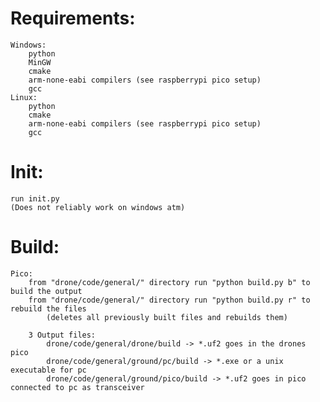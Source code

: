 # Requirements:
    Windows:
        python
        MinGW
        cmake
        arm-none-eabi compilers (see raspberrypi pico setup)
        gcc
    Linux:
        python
        cmake
        arm-none-eabi compilers (see raspberrypi pico setup)
        gcc

# Init:
    run init.py
    (Does not reliably work on windows atm)

# Build:
    Pico:
        from "drone/code/general/" directory run "python build.py b" to build the output
        from "drone/code/general/" directory run "python build.py r" to rebuild the files 
            (deletes all previously built files and rebuilds them)

        3 Output files:
            drone/code/general/drone/build -> *.uf2 goes in the drones pico
            drone/code/general/ground/pc/build -> *.exe or a unix executable for pc
            drone/code/general/ground/pico/build -> *.uf2 goes in pico connected to pc as transceiver

<!--
drone/code/pico/*:
    This is where some tests for the pico and the pico-sdk are

drone/code/general/communications/nrf24:
    communications is the subproject for the communications between pc/drone
    nrf24 is the library that provides for a way to send data using nrf24 modules
    and the pico

nrf24:
    This is how the module should be wired https://coffeebreakpoint.com/wp-content/uploads/2021/05/pico-nrf24L01_wiring-768x763.png.
    
pico read timouts are an issue. The nrf24 read on the pico transceiver times out.
Both pico seem to be stuck on read to make this happen. Need to sync better somehow.
        
TODO:
OpenGL implementation (need to do all the rendering again)
    - depth buffer to get actual sides instead of lines
    - better model
    - maybe some lighting to get a sense of the orientation
this shouldnt be that hard but it sounds like a lot so I will take a day

Everything math related needs to be handled by glm (vectors, matrices) -> get
rid of my math code

transmissions per second needs to be averaged and updated every second or something so its actually readable

make FloatBytes something other than a union. Union is too breakable.

Windows compatibility (done?):
    connection.h/.c
    groundreceiver (path_to_port only)
    build scripts/git script
        make all scripts in python

Foamboard frame

Pico hat maximal 10 Mhz übertragungsrate also nicht ausreichend für video.
-->
